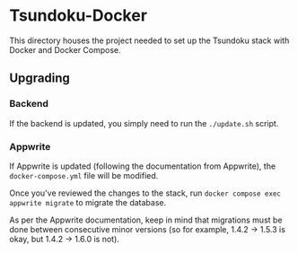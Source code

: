 # Tsundoku-Docker

This directory houses the project needed to set up the Tsundoku stack with Docker and Docker Compose.

## Upgrading

### Backend

If the backend is updated, you simply need to run the `./update.sh` script.

### Appwrite

If Appwrite is updated (following the documentation from Appwrite), the `docker-compose.yml` file will be modified.

Once you've reviewed the changes to the stack, run `docker compose exec appwrite migrate` to migrate the database.

As per the Appwrite documentation, keep in mind that migrations must be done between consecutive minor versions (so for example, 1.4.2 -> 1.5.3 is okay, but 1.4.2 -> 1.6.0 is not).
